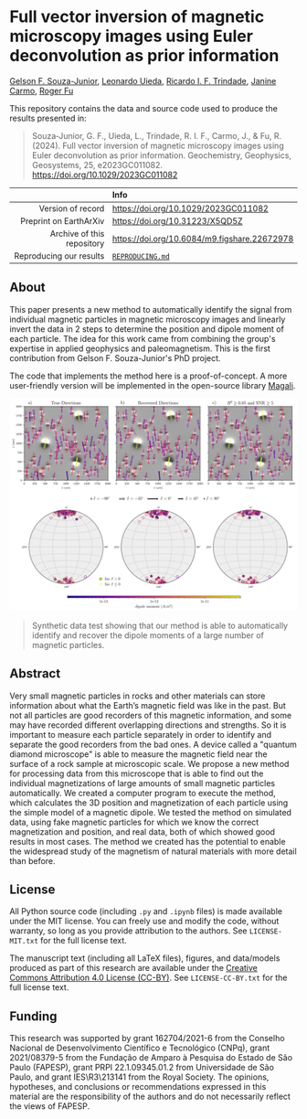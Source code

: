 # Full vector inversion of magnetic microscopy images using Euler deconvolution as prior information

[Gelson F. Souza-Junior](https://orcid.org/0000-0002-5695-4239),
[Leonardo Uieda](https://orcid.org/0000-0001-6123-9515),
[Ricardo I. F. Trindade](https://orcid.org/0000-0001-9848-9550),
[Janine Carmo](https://orcid.org/0000-0003-3683-3648),
[Roger Fu](https://orcid.org/0000-0003-3635-2676)

This repository contains the data and source code used to produce the results
presented in:

> Souza‐Junior, G. F., Uieda, L., Trindade, R. I. F., Carmo, J., & Fu, R. (2024). Full vector inversion of magnetic microscopy images using Euler deconvolution as prior information. Geochemistry, Geophysics, Geosystems, 25, e2023GC011082. https://doi.org/10.1029/2023GC011082

|  | Info |
|-:|:-----|
| Version of record | https://doi.org/10.1029/2023GC011082 |
| Preprint on EarthArXiv | https://doi.org/10.31223/X5QD5Z |
| Archive of this repository | https://doi.org/10.6084/m9.figshare.22672978 |
| Reproducing our results | [`REPRODUCING.md`](REPRODUCING.md) |

## About

This paper presents a new method to automatically identify the signal from
individual magnetic particles in magnetic microscopy images and linearly invert
the data in 2 steps to determine the position and dipole moment of each
particle.
The idea for this work came from combining the group's expertise in applied
geophysics and paleomagnetism.
This is the first contribution from Gelson F. Souza-Junior's PhD project.

The code that implements the method here is a proof-of-concept. A more
user-friendly version will be implemented in the open-source library
[Magali](https://github.com/fatiando/magali).

![3 part figure showing magnetic microscopy images overlaid with the recovered dipole moment vectors](paper/figures/complex-synthetic-stereograms.png)
> Synthetic data test showing that our method is able to automatically identify and
> recover the dipole moments of a large number of magnetic particles.

## Abstract

Very small magnetic particles in rocks and other materials can store
information about what the Earth’s magnetic field was like in the past.
But not all particles are good recorders of this magnetic information, and some
may have recorded different overlapping directions and strengths.
So it is important to measure each particle separately in order to identify and
separate the good recorders from the bad ones.
A device called a "quantum diamond microscope" is able to measure the
magnetic field near the surface of a rock sample at microscopic scale.
We propose a new method for processing data from this microscope that is able
to find out the individual magnetizations of large amounts of small magnetic
particles automatically.
We created a computer program to execute the method, which calculates the 3D
position and magnetization of each particle using the simple model of a
magnetic dipole.
We tested the method on simulated data, using fake magnetic particles for which
we know the correct magnetization and position, and real data, both of which
showed good results in most cases.
The method we created has the potential to enable the widespread study of the
magnetism of natural materials with more detail than before.

## License

All Python source code (including `.py` and `.ipynb` files) is made available
under the MIT license. You can freely use and modify the code, without
warranty, so long as you provide attribution to the authors. See
`LICENSE-MIT.txt` for the full license text.

The manuscript text (including all LaTeX files), figures, and data/models
produced as part of this research are available under the [Creative Commons
Attribution 4.0 License (CC-BY)][cc-by]. See `LICENSE-CC-BY.txt` for the full
license text.

[cc-by]: https://creativecommons.org/licenses/by/4.0/

## Funding

This research was supported by grant 162704/2021-6 from the Conselho Nacional
de Desenvolvimento Científico e Tecnológico (CNPq), grant 2021/08379-5 from the
Fundação de Amparo à Pesquisa do Estado de São Paulo (FAPESP), grant PRPI
22.1.09345.01.2 from Universidade de São Paulo, and grant IES\R3\213141 from
the Royal Society.
The opinions, hypotheses, and conclusions or recommendations expressed in this
material are the responsibility of the authors and do not necessarily reflect
the views of FAPESP.
